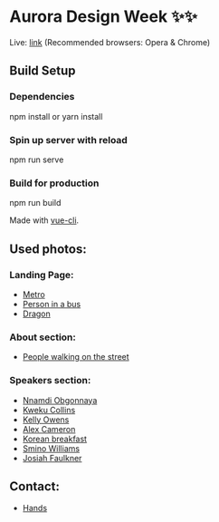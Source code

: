 # Aurora Design Week ✨✨

Live: [link](https://aurora-design-week.herokuapp.com)
(Recommended browsers: Opera & Chrome)

## Build Setup

### Dependencies
npm install or yarn install

### Spin up server with reload
npm run serve

### Build for production
npm run build

Made with [vue-cli](https://cli.vuejs.org/).


## Used photos:

### Landing Page:
* [Metro](https://unsplash.com/photos/4XIUmOxP2xQ)
* [Person in a bus](https://unsplash.com/photos/zm438klkxU4)
* [Dragon](https://unsplash.com/photos/qKeNO57OxWo)

### About section:
* [People walking on the street](https://unsplash.com/photos/C45XqxDRdbU)

### Speakers section:
* [Nnamdi Obgonnaya](https://unsplash.com/photos/Ib-4pQtdHt0)
* [Kweku Collins](https://unsplash.com/photos/DwGIBfqLxno)
* [Kelly Owens](https://unsplash.com/photos/3paYH1ewz3s)
* [Alex Cameron](https://unsplash.com/photos/-5Vl9oimYlU)
* [Korean breakfast](https://unsplash.com/photos/WE0gt7t4o2k)
* [Smino Williams](https://unsplash.com/photos/cG-A0o4zV1w)
* [Josiah Faulkner](https://unsplash.com/photos/yGqsr6EVrGw)

## Contact:
* [Hands](https://unsplash.com/photos/D9kOnC_1AHw)